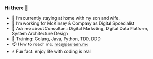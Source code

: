 ### Hi there 👋

<!--
**weburnit/weburnit** is a ✨ _special_ ✨ repository because its `README.md` (this file) appears on your GitHub profile.

Here are some ideas to get you started:

-->
- 🌱 I’m currently staying at home with my son and wife.
- 👯 I’m working for McKinsey & Company as Digital Spcecialist
- 💬 Ask me about Consultant: Digital Marketing, Digital Data Platform, System Architecture Design
- 🧠 Training: Golang, Java, Python, TDD, DDD
- 📫 How to reach me: me@paulaan.me
- ⚡ Fun fact: enjoy life with coding is real
